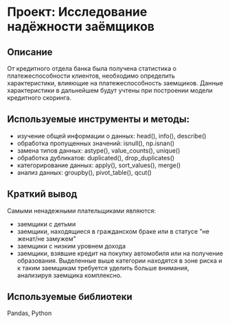 # Проект: Исследование надёжности заёмщиков
## Описание 
От кредитного отдела банка была получена статистика о платежеспособности клиентов, необходимо определить характеристики, влияющие на платежеспособность заемщиков. Данные характеристики в дальнейшем будут учтены при построении модели кредитного скоринга. 

## Используемые инструменты и методы:
* изучение общей информации о данных: head(), info(), describe()
* обработка пропущенных значений: isnull(), np.isnan()
* замена типов данных: astype(), value_counts(), unique()
* обработка дубликатов: duplicated(), drop_duplicates()
* категорирование данных: apply(), sort_values(), merge()
* анализ данных: groupby(), pivot_table(), qcut()

## Краткий вывод
Самыми ненадежными плательщиками являются:
- заемщики с детьми
- заемщики, находящиеся в гражданском браке или в статусе "не женат/не замужем"
- заемщики с низким уровнем дохода
- заемщики, взявшие кредит на покупку автомобиля или на получение образования.
Выделенные выше категории находятся в зоне риска и к таким заемщикам требуется уделить больше внимания, анализируя заемщика комплексно. 

## **Используемые библиотеки**

Pandas, Python
